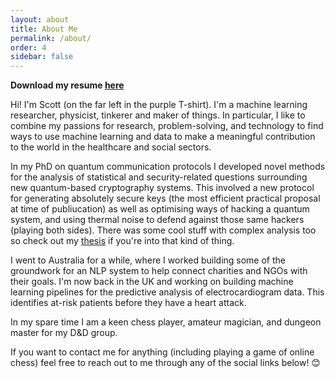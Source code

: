 ```yaml
---
layout: about
title: About Me
permalink: /about/
order: 4
sidebar: false
---
```


**Download my resume <a href="/assets/documents/resume.pdf">here</a>**

Hi! I'm Scott (on the far left in the purple T-shirt). I'm a machine learning researcher, physicist, tinkerer and maker of things.
In particular, I like to combine my passions for research, problem-solving, and technology to find ways to use machine learning and data to make a meaningful contribution to the world in the healthcare and social sectors. 

In my PhD on quantum communication protocols I developed novel methods for the analysis of statistical and security-related questions surrounding new quantum-based cryptography systems. This involved a new protocol for generating absolutely secure
keys (the most efficient practical proposal at time of publiucation) as well as optimising ways
of hacking a quantum system, and using thermal noise to defend against those same hackers (playing both sides). There was some cool stuff with complex analysis too so check out my <a href="/projects/1-thesis">thesis</a> if you're into that kind of thing.

I went to Australia for a while, where I worked building some of the groundwork for an NLP system to help
connect charities and NGOs with their goals. I'm now back in the UK and working on building machine learning
pipelines for the predictive analysis of electrocardiogram data. This identifies at-risk patients before they have a heart attack.

In my spare time I am a keen chess player, amateur magician, and dungeon master for my D&D group.

If you want to contact me for anything (including playing a game of online chess) feel free
to reach out to me through any of the social links below! 😊

[github repository]: https://github.com/GeertArien/jekyll-theme-munky
[disqus]: https://disqus.com/
[google analytics]: https://analytics.google.com/
[jekyll-feed]: https://github.com/jekyll/jekyll-feed
[jekyll-seo-tag]: https://github.com/jekyll/jekyll-seo-tag
[jekyll-sitemap]: https://github.com/jekyll/jekyll-sitemap
